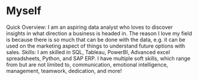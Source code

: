 # Myself
Quick Overview:
I am an aspiring data analyst who loves to discover insights in what direction a business is headed in. The reason I love my field is because there is so much that can be done with the data, e.g. it can be used on the marketing aspect of things to understand future options with sales.
Skills:
I am skilled in SQL, Tableau, PowerBI, Advanced excel spreadsheets, Python, and SAP ERP. I have multiple soft skills, which range from but are not limited to, communication, emotional intelligence, management, teamwork, dedication, and more!
